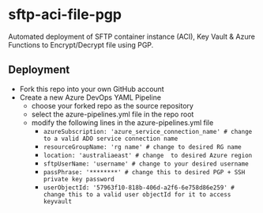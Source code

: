 # sftp-aci-file-pgp

Automated deployment of SFTP container instance (ACI), Key Vault & Azure Functions to Encrypt/Decrypt file using PGP.

## Deployment
- Fork this repo into your own GitHub account
- Create a new Azure DevOps YAML Pipeline
  - choose your forked repo as the source repository
  - select the azure-pipelines.yml file in the repo root
  - modify the following lines in the azure-pipelines.yml file
    - `azureSubscription: 'azure_service_connection_name' # change to a valid ADO service connection name`
    - `resourceGroupName: 'rg name' # change to desired RG name`
    - `location: 'australiaeast' # change  to desired Azure region`
    - `sftpUserName: 'username' # change to your desired username`
    - `passPhrase: '********' # change this to desired PGP + SSH private key password`
    - `userObjectId: '57963f10-818b-406d-a2f6-6e758d86e259' # change this to a valid user objectId for it to access keyvault`
   
